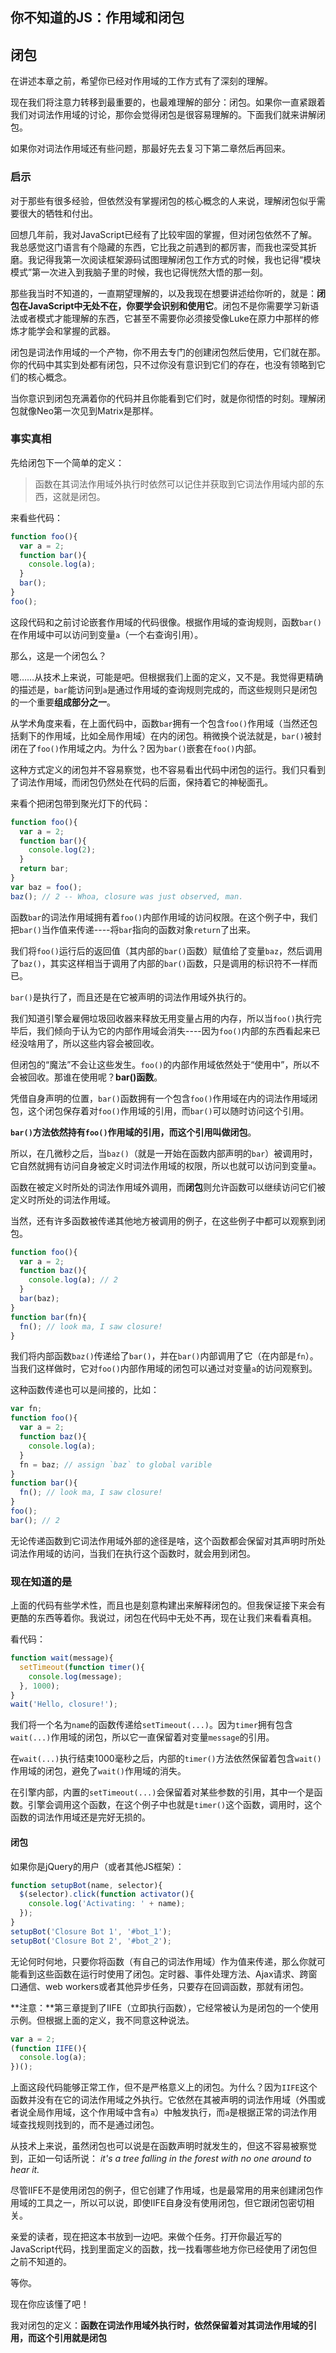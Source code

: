 ## 你不知道的JS：作用域和闭包

## 闭包

在讲述本章之前，希望你已经对作用域的工作方式有了深刻的理解。

现在我们将注意力转移到最重要的，也最难理解的部分：闭包。如果你一直紧跟着我们对词法作用域的讨论，那你会觉得闭包是很容易理解的。下面我们就来讲解闭包。

如果你对词法作用域还有些问题，那最好先去复习下第二章然后再回来。

### 启示

对于那些有很多经验，但依然没有掌握闭包的核心概念的人来说，理解闭包似乎需要很大的牺牲和付出。

回想几年前，我对JavaScript已经有了比较牢固的掌握，但对闭包依然不了解。我总感觉这门语言有个隐藏的东西，它比我之前遇到的都厉害，而我也深受其折磨。我记得我第一次阅读框架源码试图理解闭包工作方式的时候，我也记得“模块模式”第一次进入到我脑子里的时候，我也记得恍然大悟的那一刻。

那些我当时不知道的，一直期望理解的，以及我现在想要讲述给你听的，就是：**闭包在JavaScript中无处不在，你要学会识别和使用它**。闭包不是你需要学习新语法或者模式才能理解的东西，它甚至不需要你必须接受像Luke在原力中那样的修炼才能学会和掌握的武器。

闭包是词法作用域的一个产物，你不用去专门的创建闭包然后使用，它们就在那。你的代码中其实到处都有闭包，只不过你没有意识到它们的存在，也没有领略到它们的核心概念。

当你意识到闭包充满着你的代码并且你能看到它们时，就是你彻悟的时刻。理解闭包就像Neo第一次见到Matrix是那样。

### 事实真相

先给闭包下一个简单的定义：

> 函数在其词法作用域外执行时依然可以记住并获取到它词法作用域内部的东西，这就是闭包。

来看些代码：

```javascript
function foo(){
  var a = 2;
  function bar(){
    console.log(a);
  }
  bar();
}
foo();
```

这段代码和之前讨论嵌套作用域的代码很像。根据作用域的查询规则，函数`bar()`在作用域中可以访问到变量`a`（一个右查询引用）。

那么，这是一个闭包么？

嗯……从技术上来说，可能是吧。但根据我们上面的定义，又不是。我觉得更精确的描述是，`bar`能访问到`a`是通过作用域的查询规则完成的，而这些规则只是闭包的一个重要**组成部分之一**。

从学术角度来看，在上面代码中，函数`bar`拥有一个包含`foo()`作用域（当然还包括剩下的作用域，比如全局作用域）在内的闭包。稍微换个说法就是，`bar()`被封闭在了`foo()`作用域之内。为什么？因为`bar()`嵌套在`foo()`内部。

这种方式定义的闭包并不容易察觉，也不容易看出代码中闭包的运行。我们只看到了词法作用域，而闭包仍然处在代码的后面，保持着它的神秘面孔。

来看个把闭包带到聚光灯下的代码：

```javascript
function foo(){
  var a = 2;
  function bar(){
    console.log(2);
  }
  return bar;
}
var baz = foo();
baz(); // 2 -- Whoa, closure was just observed, man.
```

函数`bar`的词法作用域拥有着`foo()`内部作用域的访问权限。在这个例子中，我们把`bar()`当作值来传递----将`bar`指向的函数对象`return`了出来。

我们将`foo()`运行后的返回值（其内部的`bar()`函数）赋值给了变量`baz`，然后调用了`baz()`，其实这样相当于调用了内部的`bar()`函数，只是调用的标识符不一样而已。

`bar()`是执行了，而且还是在它被声明的词法作用域外执行的。

我们知道引擎会雇佣垃圾回收器来释放无用变量占用的内存，所以当`foo()`执行完毕后，我们倾向于认为它的内部作用域会消失----因为`foo()`内部的东西看起来已经没啥用了，所以这些内容会被回收。

但闭包的“魔法”不会让这些发生。`foo()`的内部作用域依然处于“使用中”，所以不会被回收。那谁在使用呢？**bar()函数**。

凭借自身声明的位置，`bar()`函数拥有一个包含`foo()`作用域在内的词法作用域闭包，这个闭包保存着对`foo()`作用域的引用，而`bar()`可以随时访问这个引用。

**`bar()`方法依然持有`foo()`作用域的引用，而这个引用叫做闭包**。

所以，在几微秒之后，当`baz()`（就是一开始在函数内部声明的`bar`）被调用时，它自然就拥有访问自身被定义时词法作用域的权限，所以也就可以访问到变量`a`。

函数在被定义时所处的词法作用域外调用，而**闭包**则允许函数可以继续访问它们被定义时所处的词法作用域。

当然，还有许多函数被传递其他地方被调用的例子，在这些例子中都可以观察到闭包。

```javascript
function foo(){
  var a = 2;
  function baz(){
    console.log(a); // 2
  }
  bar(baz);
}
function bar(fn){
  fn(); // look ma, I saw closure!
}
```

我们将内部函数`baz()`传递给了`bar()`，并在`bar()`内部调用了它（在内部是`fn`）。当我们这样做时，它对`foo()`内部作用域的闭包可以通过对变量`a`的访问观察到。

这种函数传递也可以是间接的，比如：

```javascript
var fn;
function foo(){
  var a = 2;
  function baz(){
    console.log(a);
  }
  fn = baz; // assign `baz` to global varible
}
function bar(){
  fn(); // look ma, I saw closure!
}
foo();
bar(); // 2
```

无论传递函数到它词法作用域外部的途径是啥，这个函数都会保留对其声明时所处词法作用域的访问，当我们在执行这个函数时，就会用到闭包。

### 现在知道的是

上面的代码有些学术性，而且也是刻意构建出来解释闭包的。但我保证接下来会有更酷的东西等着你。我说过，闭包在代码中无处不再，现在让我们来看看真相。

看代码：

```javascript
function wait(message){
  setTimeout(function timer(){
    console.log(message);
  }, 1000);
}
wait('Hello, closure!');
```

我们将一个名为`name`的函数传递给`setTimeout(...)`。因为`timer`拥有包含`wait(...)`作用域的闭包，所以它一直保留着对变量`message`的引用。

在`wait(...)`执行结束1000毫秒之后，内部的`timer()`方法依然保留着包含`wait()`作用域的闭包，避免了`wait()`作用域的消失。

在引擎内部，内置的`setTimeout(...)`会保留着对某些参数的引用，其中一个是函数。引擎会调用这个函数，在这个例子中也就是`timer()`这个函数，调用时，这个函数的词法作用域还是完好无损的。

#### 闭包

如果你是jQuery的用户（或者其他JS框架）：

```javascript
function setupBot(name, selector){
  $(selector).click(function activator(){
    console.log('Activating: ' + name);
  });
}
setupBot('Closure Bot 1', '#bot_1');
setupBot('Closure Bot 2', '#bot_2');
```

无论何时何地，只要你将函数（有自己的词法作用域）作为值来传递，那么你就可能看到这些函数在运行时使用了闭包。定时器、事件处理方法、Ajax请求、跨窗口通信、web workers或者其他异步任务，只要存在回调函数，那就有闭包。

**注意：**第三章提到了IIFE（立即执行函数），它经常被认为是闭包的一个使用示例。但根据上面的定义，我不同意这种说法。

```javascript
var a = 2;
(function IIFE(){
  console.log(a);
})();
```

上面这段代码能够正常工作，但不是严格意义上的闭包。为什么？因为`IIFE`这个函数并没有在它的词法作用域之外执行。它依然在其被声明的词法作用域（外围或者说全局作用域，这个作用域中含有`a`）中触发执行，而`a`是根据正常的词法作用域查找规则找到的，而不是通过闭包。

从技术上来说，虽然闭包也可以说是在函数声明时就发生的，但这不容易被察觉到，正如一句话所说： *it's a tree falling in the forest with no one around to hear it.*

尽管IIFE不是使用闭包的例子，但它创建了作用域，也是最常用的用来创建闭包作用域的工具之一，所以可以说，即使IIFE自身没有使用闭包，但它跟闭包密切相关。

亲爱的读者，现在把这本书放到一边吧。来做个任务。打开你最近写的JavaScript代码，找到里面定义的函数，找一找看哪些地方你已经使用了闭包但之前不知道的。

等你。

现在你应该懂了吧！















我对闭包的定义：**函数在词法作用域外执行时，依然保留着对其词法作用域的引用，而这个引用就是闭包**